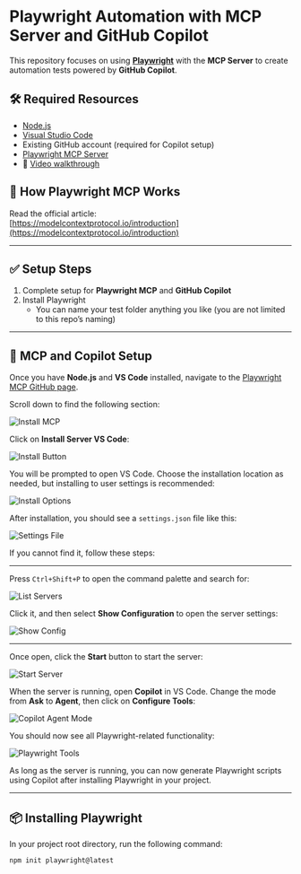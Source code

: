 # Playwright Automation with MCP Server and GitHub Copilot

This repository focuses on using **[Playwright](https://playwright.dev/)** with the **MCP Server** to create automation tests powered by **GitHub Copilot**.

## 🛠 Required Resources

- [Node.js](https://nodejs.org/en)  
- [Visual Studio Code](https://code.visualstudio.com/)  
- Existing GitHub account (required for Copilot setup)  
- [Playwright MCP Server](https://github.com/microsoft/playwright-mcp?tab=readme-ov-file)  
- 🎥 [Video walkthrough](https://www.youtube.com/watch?v=lCTdBIF6oO8&t=261s)

## 📘 How Playwright MCP Works

Read the official article:  
[https://modelcontextprotocol.io/introduction](https://modelcontextprotocol.io/introduction)

---

## ✅ Setup Steps

1. Complete setup for **Playwright MCP** and **GitHub Copilot**  
2. Install Playwright  
   - You can name your test folder anything you like (you are not limited to this repo’s naming)

---

## 🧩 MCP and Copilot Setup

Once you have **Node.js** and **VS Code** installed, navigate to the [Playwright MCP GitHub page](https://github.com/microsoft/playwright-mcp?tab=readme-ov-file).

Scroll down to find the following section:

![Install MCP](https://github.com/user-attachments/assets/367b027c-5ce5-412e-abf2-cb8fb4bf9302)

Click on **Install Server VS Code**:

![Install Button](https://github.com/user-attachments/assets/1e622490-d3fb-427e-8c81-0aeb9cd1d955)

You will be prompted to open VS Code. Choose the installation location as needed, but installing to user settings is recommended:

![Install Options](https://github.com/user-attachments/assets/ce5f883f-4180-4551-b4d0-713c4cc9e6b5)

After installation, you should see a `settings.json` file like this:

![Settings File](https://github.com/user-attachments/assets/20d29c94-29c5-46cc-8592-ec46118ab85e)

If you cannot find it, follow these steps:

---

Press `Ctrl+Shift+P` to open the command palette and search for:


![List Servers](https://github.com/user-attachments/assets/c9abc511-a110-4071-8ce1-3bb81eca3b56)

Click it, and then select **Show Configuration** to open the server settings:

![Show Config](https://github.com/user-attachments/assets/f6fb3f6f-a452-4b07-aa22-dcb61f2d24a1)

---

Once open, click the **Start** button to start the server:

![Start Server](https://github.com/user-attachments/assets/22f3eccb-1ce9-40f2-ac8b-e136337d05f7)

When the server is running, open **Copilot** in VS Code. Change the mode from **Ask** to **Agent**, then click on **Configure Tools**:

![Copilot Agent Mode](https://github.com/user-attachments/assets/6192dab0-d9ab-4cf9-99e1-139664ea4e0b)

You should now see all Playwright-related functionality:

![Playwright Tools](https://github.com/user-attachments/assets/4a83d82c-be29-4ff4-a1a9-2da8d5ce3ce0)

As long as the server is running, you can now generate Playwright scripts using Copilot after installing Playwright in your project.

---

## 📦 Installing Playwright

In your project root directory, run the following command:

```bash
npm init playwright@latest


